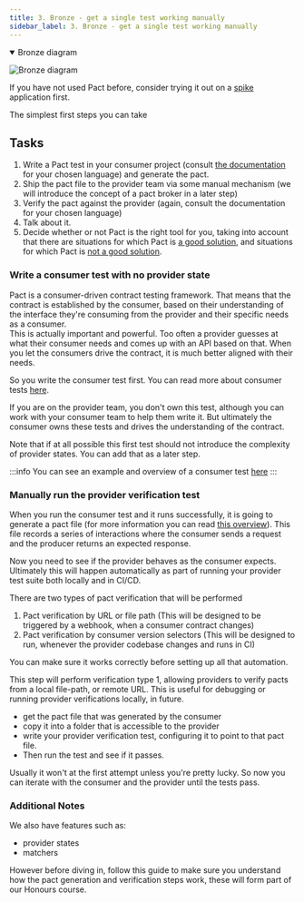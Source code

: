 ```yaml
---
title: 3. Bronze - get a single test working manually
sidebar_label: 3. Bronze - get a single test working manually
---
```


<details open>
  <summary>Bronze diagram</summary>

![Bronze diagram](images/bronze.png)
</details>

If you have not used Pact before, consider trying it out on a [spike](https://en.wikipedia.org/wiki/Spike_%28software_development%29) application first.

The simplest first steps you can take

## Tasks

1. Write a Pact test in your consumer project \(consult [the documentation](/implementation_guides/cli) for your chosen language\) and generate the pact.
2. Ship the pact file to the provider team via some manual mechanism (we will introduce the concept of a pact broker in a later step)
3. Verify the pact against the provider \(again, consult the documentation for your chosen language\)
4. Talk about it.
5. Decide whether or not Pact is the right tool for you, taking into account that there are situations for which Pact is [a good solution](/faq/#what-is-pact-good-for), and situations for which Pact is [not a good solution](/faq/#what-is-pact-not-good-for).

### Write a consumer test with no provider state

Pact is a consumer-driven contract testing framework. That means that the contract is established by the consumer, 
based on their understanding of the interface they're consuming from the provider and their specific needs as a consumer.  
This is actually important and powerful. Too often a provider guesses at what their consumer needs and comes up with an 
API based on that.   When you let the consumers drive the contract, it is much better aligned with their needs.

So you write the consumer test first.  You can read more about consumer tests [here](https://docs.pact.io/consumer).

If you are on the provider team, you don't own this test, although you can work with your consumer team to help them 
write it.  But ultimately the consumer owns these tests and drives the understanding of the contract.

Note that if at all possible this first test should not introduce the complexity of provider states. You can add that as a later step.

:::info
You can see an example and overview of a consumer test [here](https://docs.pact.io/5-minute-getting-started-guide#testing-the-order-web-consumer-project)
:::

### Manually run the provider verification test

When you run the consumer test and it runs successfully, it is going to generate a pact file (for more information you 
can read [this overview](https://docs.pact.io/getting_started/how_pact_works#consumer-testing)). This file records a series of interactions where the consumer sends a request and the producer returns an expected response.

Now you need to see if the provider behaves as the consumer expects. Ultimately this will happen automatically as 
part of running your provider test suite both locally and in CI/CD. 

There are two types of pact verification that will be performed

1. Pact verification by URL or file path (This will be designed to be triggered by a webhook, when a consumer contract changes)
2. Pact verification by consumer version selectors (This will be designed to run, whenever the provider codebase changes and runs in CI)

You can make sure it works correctly before setting up all that automation.  

This step will perform verification type 1, allowing providers to verify pacts from a local file-path, or remote URL. This is useful for
debugging or running provider verifications locally, in future.

- get the pact file that was generated by the consumer
- copy it into a folder that is accessible to the provider
- write your provider verification test, configuring it to point to that pact file.
- Then run the test and see if it passes.

Usually it won't at the first attempt unless you're pretty lucky.  So now you can iterate with the consumer and the provider until the tests pass.

### Additional Notes

We also have features such as:

- provider states
- matchers

However before diving in, follow this guide to make sure you understand how the pact generation and verification steps work, these will form part of our Honours course.
